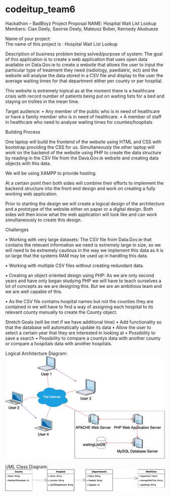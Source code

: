 # codeitup_team6
Hackathon – BadBoyz Project Proposal
NAME:  Hospital Wait List Lookup
Members: Cian Deely, Saoirse Deely, Mateusz Bober, Kennedy Akubueze

Name of your project: 	
The name of this project is :  Hospital Wait List Lookup

Description of business problem being solved/purpose of system:
The goal of this application is to create a web application that uses open data available on Data.Gov.ie to create a website that allows the user to input the particular type of treatment they need (radiology, paediatric, ect) and the website will analyse the data stored in a CSV file and display to the user the average waiting times for that department either per county or per hospital.

This website is extremely topical as at the moment there is a healthcare crisis with record number of patients being put on waiting lists for a bed and staying on trollies in the mean time. 

Target audience: 
•	Any member of the public who is in need of healthcare or have a family member who is in need of healthcare.
•	A member of staff in healthcare who need to analyse waiting times for counties/hospitals

Building Process


One laptop will build the frontend of the website using HTML and CSS with bootstrap providing the CSS for us. Simultaneously the other laptop will work on the backend of the website using PHP to create the data structure by reading in the CSV file from the Dava.Gov.ie website and creating data objects with this data.

We will be using XAMPP to provide hosting.

At a certain point then both sides will combine their efforts to implement the backend structure into the front end design and work on creating a fully working web application.

Prior to starting the design we will create a logical design of the architecture and a prototype of the website either on paper or a digital design. Both sides will then know what the web application will look like and can work simultaneously to create this design.







Challenges

•	Working with very large datasets: The CSV file from Data.Gov.ie that contains the relevant information we need is extremely large in size, so we will need to be extremely cautious in the way we implement this data as it is so large that the systems RAM may be used up in handling this data.

•	Working with multiple CSV files without creating redundant data.

•	Creating an object oriented design using PHP: As we are only second years and have only began studying PHP we will have to teach ourselves a lot of concepts as we are designing this. But we are an ambitious team and we are well capable of this.

•	As the CSV file contains hospital names but not the counties they are contained in we will have to find a way of assigning each hospital to its relevant county manually to create the County object.



Stretch Goals (will be met if we have additional time)
•	Add functionality so that the database will automatically update its data
•	Allow the user to select a certain year that they are interested in looking at
•	Possibility to save a search
•	Possibility to compare a countys data with another county or compare a hospitals data with another hospitals.






















Logical Architecture Diagram:
![Image of Logical Architecture Diagram](https://github.com/alanwebb9/codeitup_team6/blob/master/images/logicalDiagram.png)


 


UML Class Diagram:
![Image of Class Diagram](https://github.com/alanwebb9/codeitup_team6/blob/master/images/classDiagram.png)



 
